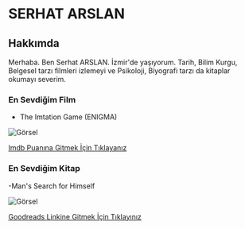 # SERHAT ARSLAN

## Hakkımda

Merhaba. Ben Serhat ARSLAN. İzmir'de yaşıyorum. Tarih, Bilim  Kurgu, Belgesel tarzı filmleri izlemeyi ve Psikoloji, Biyografi tarzı da kitaplar okumayı severim. 

### En Sevdiğim Film 

+ The Imtation Game (ENIGMA)

![Görsel](https://upload.wikimedia.org/wikipedia/tr/thumb/9/94/The_Imitation_Game_-_afi%C5%9F.jpg/220px-The_Imitation_Game_-_afi%C5%9F.jpg)

[Imdb Puanına Gitmek İçin Tıklayanız](https://www.imdb.com/title/tt2084970/?ref_=tt_mv_close)

### En Sevdiğim Kitap

-Man's Search for Himself

![Görsel](https://images-na.ssl-images-amazon.com/images/S/compressed.photo.goodreads.com/books/1408312326i/665852.jpg)

[Goodreads Linkine Gitmek İçin Tıklayınız](https://www.goodreads.com/book/show/665852.Man_s_Search_for_Himself)